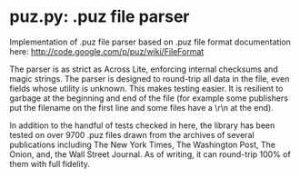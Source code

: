 puz.py: .puz file parser
=============
Implementation of .puz file parser based on .puz file format documentation here: http://code.google.com/p/puz/wiki/FileFormat

The parser is as strict as Across Lite, enforcing internal checksums and magic strings. The parser is designed to round-trip all data in the file, even fields whose utility is unknown. This makes testing easier. It is resilient to garbage at the beginning and end of the file (for example some publishers put the filename on the first line and some files have a \r\n at the end).

In addition to the handful of tests checked in here, the library has been tested on over 9700 .puz files drawn from the archives of several publications including The New York Times, The Washington Post, The Onion, and, the Wall Street Journal. As of writing, it can round-trip 100% of them with full fidelity.

